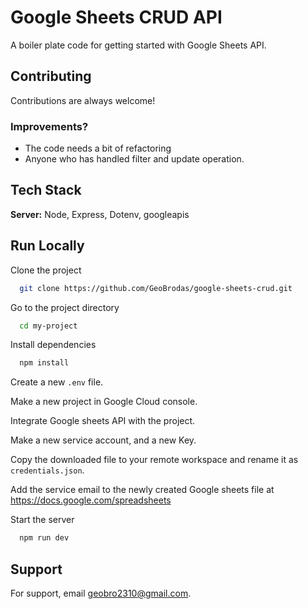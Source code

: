 # Google Sheets CRUD API

A boiler plate code for getting started with Google Sheets API.

## Contributing

Contributions are always welcome!

### Improvements?

- The code needs a bit of refactoring
- Anyone who has handled filter and update operation.

## Tech Stack

**Server:** Node, Express, Dotenv, googleapis

## Run Locally

Clone the project

```bash
  git clone https://github.com/GeoBrodas/google-sheets-crud.git
```

Go to the project directory

```bash
  cd my-project
```

Install dependencies

```bash
  npm install
```

Create a new `.env` file.

Make a new project in Google Cloud console.

Integrate Google sheets API with the project.

Make a new service account, and a new Key.

Copy the downloaded file to your remote workspace and rename it as `credentials.json`.

Add the service email to the newly created Google sheets file at https://docs.google.com/spreadsheets

Start the server

```bash
  npm run dev
```

## Support

For support, email geobro2310@gmail.com.
